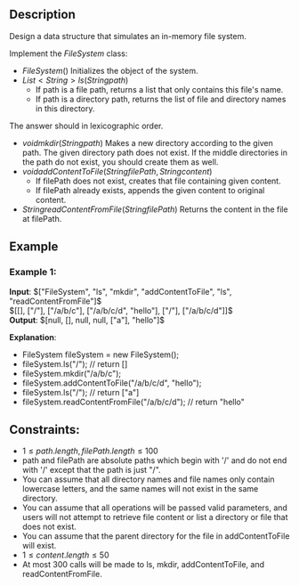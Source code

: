 ## Description
Design a data structure that simulates an in-memory file system.

Implement the $FileSystem$ class:
- $FileSystem()$ Initializes the object of the system.
- $List<String> ls(String path)$
    - If path is a file path, returns a list that only contains this file's name.
    - If path is a directory path, returns the list of file and directory names in this directory.

The answer should in lexicographic order.
- $void mkdir(String path)$ Makes a new directory according to the given path. The given directory path does not exist. If the middle directories in the path do not exist, you should create them as well.
- $void addContentToFile(String filePath, String content)$
    - If filePath does not exist, creates that file containing given content.
    - If filePath already exists, appends the given content to original content.
- $String readContentFromFile(String filePath)$ Returns the content in the file at filePath.
 
## Example
### Example 1:
**Input**:
$["FileSystem", "ls", "mkdir", "addContentToFile", "ls", "readContentFromFile"]$  
$[[], ["/"], ["/a/b/c"], ["/a/b/c/d", "hello"], ["/"], ["/a/b/c/d"]]$  
**Output**:
$[null, [], null, null, ["a"], "hello"]$

**Explanation**:
- FileSystem fileSystem = new FileSystem();
- fileSystem.ls("/");                         // return []
- fileSystem.mkdir("/a/b/c");
- fileSystem.addContentToFile("/a/b/c/d", "hello");
- fileSystem.ls("/");                         // return ["a"]
- fileSystem.readContentFromFile("/a/b/c/d"); // return "hello"
 
## Constraints:
- $1 \leq path.length, filePath.length \leq 100$
- path and filePath are absolute paths which begin with '/' and do not end with '/' except that the path is just "/".
- You can assume that all directory names and file names only contain lowercase letters, and the same names will not exist in the same directory.
- You can assume that all operations will be passed valid parameters, and users will not attempt to retrieve file content or list a directory or file that does not exist.
- You can assume that the parent directory for the file in addContentToFile will exist.
- $1 \leq content.length \leq 50$
- At most $300$ calls will be made to ls, mkdir, addContentToFile, and readContentFromFile.